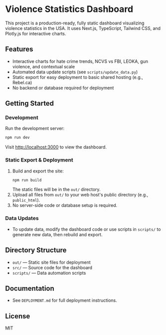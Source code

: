 # Violence Statistics Dashboard

This project is a production-ready, fully static dashboard visualizing violence statistics in the USA. It uses Next.js, TypeScript, Tailwind CSS, and Plotly.js for interactive charts.

## Features
- Interactive charts for hate crime trends, NCVS vs FBI, LEOKA, gun violence, and contextual scale
- Automated data update scripts (see `scripts/update_data.py`)
- Static export for easy deployment to basic shared hosting (e.g., Rebel.ca)
- No backend or database required for deployment

## Getting Started

### Development
Run the development server:
```bash
npm run dev
```
Visit [http://localhost:3000](http://localhost:3000) to view the dashboard.

### Static Export & Deployment
1. Build and export the site:
   ```bash
   npm run build
   ```
   The static files will be in the `out/` directory.
2. Upload all files from `out/` to your web host's public directory (e.g., `public_html`).
3. No server-side code or database setup is required.

### Data Updates
- To update data, modify the dashboard code or use scripts in `scripts/` to generate new data, then rebuild and export.

## Directory Structure
- `out/` — Static site files for deployment
- `src/` — Source code for the dashboard
- `scripts/` — Data automation scripts

## Documentation
- See `DEPLOYMENT.md` for full deployment instructions.

## License
MIT
